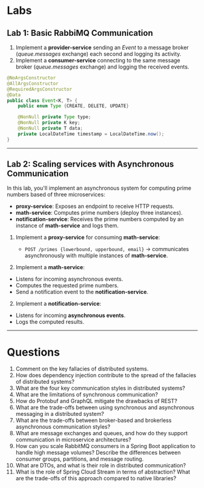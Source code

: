 # Labs

## Lab 1: Basic RabbiMQ Communication

1. Implement a **provider-service** sending an *Event* to a message broker (*queue.messages* exchange) each second and logging its activity.
2. Implement a **consumer-service** connecting to the same message broker (*queue.messages* exchange) and logging the received events.

```java
@NoArgsConstructor
@AllArgsConstructor
@RequiredArgsConstructor
@Data
public class Event<K, T> {
    public enum Type {CREATE, DELETE, UPDATE}

    @NonNull private Type type;
    @NonNull private K key;
    @NonNull private T data;
    private LocalDateTime timestamp = LocalDateTime.now();
}
```

---

## Lab 2: Scaling services with Asynchronous Communication

In this lab, you'll implement an asynchronous system for computing prime numbers based of three microservices:
- **proxy-service**: Exposes an endpoint to receive HTTP requests.
- **math-service**: Computes prime numbers (deploy three instances).
- **notification-service**: Receives the prime numbers computed by an instance of **math-service** and logs them.

1. Implement a **proxy-service** for consuming **math-service**:
   * `POST /primes {lowerbound, upperbound, email}` → communicates asynchronously with multiple instances of **math-service**.

2. Implement a **math-service**:
- Listens for incoming asynchronous events.
- Computes the requested prime numbers.
- Send a notification event to the **notification-service**.

2. Implement a **notification-service**:
- Listens for incoming **asynchronous events**.
- Logs the computed results.

---

# Questions
1. Comment on the key fallacies of distributed systems.
2. How does dependency injection contribute to the spread of the fallacies of distributed systems?
3. What are the four key communication styles in distributed systems?
4. What are the limitations of synchronous communication?
5. How do Protobuf and GraphQL mitigate the drawbacks of REST?
6. What are the trade-offs between using synchronous and asynchronous messaging in a distributed system?
7. What are the trade-offs between broker-based and brokerless asynchronous communication styles?
8. What are message exchanges and queues, and how do they support communication in microservice architectures?
9. How can you scale RabbitMQ consumers in a Spring Boot application to handle high message volumes? Describe the differences between consumer groups, partitions, and message routing.
10. What are DTOs, and what is their role in distributed communication?
11. What is the role of Spring Cloud Stream in terms of abstraction? What are the trade-offs of this approach compared to native libraries?  